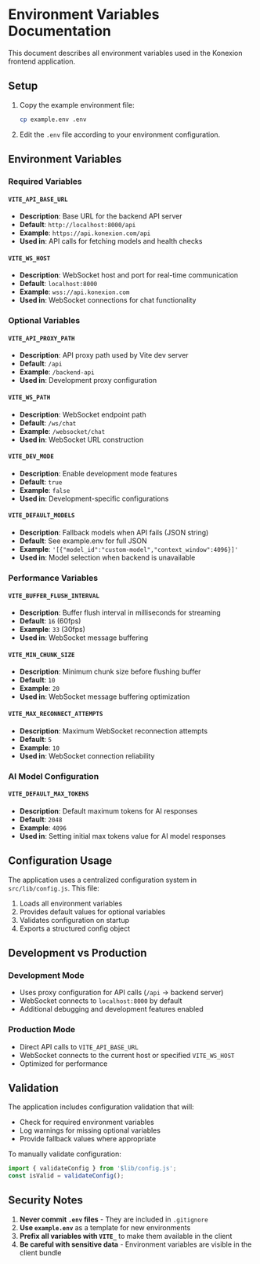 # Environment Variables Documentation

This document describes all environment variables used in the Konexion frontend application.

## Setup

1. Copy the example environment file:

   ```bash
   cp example.env .env
   ```

2. Edit the `.env` file according to your environment configuration.

## Environment Variables

### Required Variables

#### `VITE_API_BASE_URL`

- **Description**: Base URL for the backend API server
- **Default**: `http://localhost:8000/api`
- **Example**: `https://api.konexion.com/api`
- **Used in**: API calls for fetching models and health checks

#### `VITE_WS_HOST`

- **Description**: WebSocket host and port for real-time communication
- **Default**: `localhost:8000`
- **Example**: `wss://api.konexion.com`
- **Used in**: WebSocket connections for chat functionality

### Optional Variables

#### `VITE_API_PROXY_PATH`

- **Description**: API proxy path used by Vite dev server
- **Default**: `/api`
- **Example**: `/backend-api`
- **Used in**: Development proxy configuration

#### `VITE_WS_PATH`

- **Description**: WebSocket endpoint path
- **Default**: `/ws/chat`
- **Example**: `/websocket/chat`
- **Used in**: WebSocket URL construction

#### `VITE_DEV_MODE`

- **Description**: Enable development mode features
- **Default**: `true`
- **Example**: `false`
- **Used in**: Development-specific configurations

#### `VITE_DEFAULT_MODELS`

- **Description**: Fallback models when API fails (JSON string)
- **Default**: See example.env for full JSON
- **Example**: `'[{"model_id":"custom-model","context_window":4096}]'`
- **Used in**: Model selection when backend is unavailable

### Performance Variables

#### `VITE_BUFFER_FLUSH_INTERVAL`

- **Description**: Buffer flush interval in milliseconds for streaming
- **Default**: `16` (60fps)
- **Example**: `33` (30fps)
- **Used in**: WebSocket message buffering

#### `VITE_MIN_CHUNK_SIZE`

- **Description**: Minimum chunk size before flushing buffer
- **Default**: `10`
- **Example**: `20`
- **Used in**: WebSocket message buffering optimization

#### `VITE_MAX_RECONNECT_ATTEMPTS`

- **Description**: Maximum WebSocket reconnection attempts
- **Default**: `5`
- **Example**: `10`
- **Used in**: WebSocket connection reliability

### AI Model Configuration

#### `VITE_DEFAULT_MAX_TOKENS`

- **Description**: Default maximum tokens for AI responses
- **Default**: `2048`
- **Example**: `4096`
- **Used in**: Setting initial max tokens value for AI model responses

## Configuration Usage

The application uses a centralized configuration system in `src/lib/config.js`. This file:

1. Loads all environment variables
2. Provides default values for optional variables
3. Validates configuration on startup
4. Exports a structured config object

## Development vs Production

### Development Mode

- Uses proxy configuration for API calls (`/api` → backend server)
- WebSocket connects to `localhost:8000` by default
- Additional debugging and development features enabled

### Production Mode

- Direct API calls to `VITE_API_BASE_URL`
- WebSocket connects to the current host or specified `VITE_WS_HOST`
- Optimized for performance

## Validation

The application includes configuration validation that will:

- Check for required environment variables
- Log warnings for missing optional variables
- Provide fallback values where appropriate

To manually validate configuration:

```javascript
import { validateConfig } from '$lib/config.js';
const isValid = validateConfig();
```

## Security Notes

1. **Never commit `.env` files** - They are included in `.gitignore`
2. **Use `example.env`** as a template for new environments
3. **Prefix all variables with `VITE_`** to make them available in the client
4. **Be careful with sensitive data** - Environment variables are visible in the client bundle
